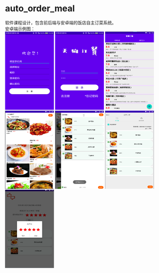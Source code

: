 # auto_order_meal
软件课程设计，包含前后端与安卓端的饭店自主订菜系统。  
安卓端示例图：  
<img src="Android/运行截图/注册.png" width="160" height="256">
<img src="Android/运行截图/登录.png" width="160" height="256">
<img src="Android/运行截图/饭店列表.png" width="160" height="256">
<img src="Android/运行截图/菜品列表.png" width="160" height="256">
<img src="Android/运行截图/推荐菜品并下单.png" width="160" height="256">
<img src="Android/运行截图/付款.png" width="160" height="256">
<img src="Android/运行截图/评价.png" width="160" height="256">  
